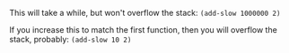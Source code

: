 <!--
(add-fast a b) is
(if (= a 0)
  b
  (add-fast (- a 1) (+ b 1)))
-->
This will take a while, but won't overflow the stack:
``(add-slow 1000000 2)``

<!--
(add-slow a b) is
(if (= a 0)
  b
  (+ 1 (add-slow (- a 1) b)))
-->
If you increase this to match the first function, then you will overflow the stack, probably:
``(add-slow 10 2)``

